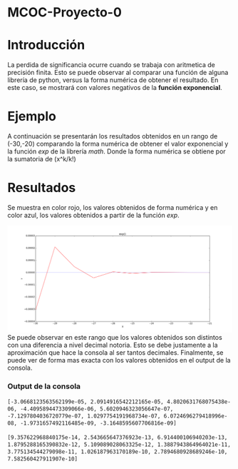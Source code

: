 # MCOC-Proyecto-0

# Introducción
La perdida de significancia ocurre cuando se trabaja con aritmetica de precisión finita. Esto se puede observar al comparar una función de alguna librería de python, versus la forma numérica de obtener el resultado. En este caso, se mostrará con valores negativos de la **función exponencial**. 

# Ejemplo
A continuación se presentarán los resultados obtenidos en un rango de (-30,-20) comparando la forma numérica de obtener el valor exponencial y la función *exp* de la librería *math*.
Donde la forma numérica se obtiene por la sumatoria de (x^k/k!)

# Resultados 
Se muestra en color rojo, los valores obtenidos de forma numérica y en color azul, los valores obtenidos a partir de la función *exp*.

![Alt text](https://raw.githubusercontent.com/cpsolano/MCOC-Proyecto-0/master/figure_1.png)
    Se puede observar en este rango que los valores obtenidos son distintos con una diferencia a nivel decimal notoria. Esto se debe justamente a la aproximación que hace la consola al ser tantos decimales.
    Finalmente, se puede ver de forma mas exacta con los valores obtenidos en el output de la consola.

### Output de la consola
```
[-3.0668123563562199e-05, 2.0914916542212165e-05, 4.8020631768075438e-06, -4.4095894473309066e-06, 5.6020946323056647e-07, -7.1297804036720779e-07, 1.0297754191968734e-07, 6.0724696279418996e-08, -1.9731657492116485e-09, -3.1648595607706816e-09]

[9.357622968840175e-14, 2.543665647376923e-13, 6.914400106940203e-13, 1.8795288165390832e-12, 5.109089028063325e-12, 1.3887943864964021e-11, 3.775134544279098e-11, 1.026187963170189e-10, 2.7894680928689246e-10, 7.582560427911907e-10]
```

